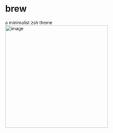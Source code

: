 # brew
a minimalist zsh theme
<br>
<img width="328" alt="image" src="https://github.com/trentbrew/zsh-theme/assets/32501733/90128464-1dbf-49c7-a591-725254a6b644">

